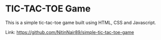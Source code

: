 # TIC-TAC-TOE Game

This is a simple tic-tac-toe game built using HTML, CSS and Javascript.

Link: https://github.com/NitinNair89/simple-tic-tac-toe-game

